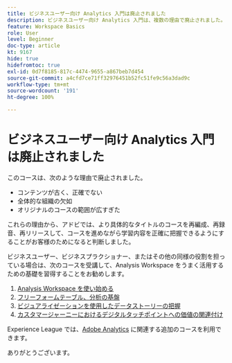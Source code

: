 ```yaml
---
title: ビジネスユーザー向け Analytics 入門は廃止されました
description: ビジネスユーザー向け Analytics 入門は、複数の理由で廃止されました。
feature: Workspace Basics
role: User
level: Beginner
doc-type: article
kt: 9167
hide: true
hidefromtoc: true
exl-id: 0d7f8185-817c-4474-9655-a867beb7d454
source-git-commit: a4cfd7ce71ff32976451b52fc51fe9c56a3dad9c
workflow-type: tm+mt
source-wordcount: '191'
ht-degree: 100%

---
```


# ビジネスユーザー向け Analytics 入門は廃止されました

このコースは、次のような理由で廃止されました。

* コンテンツが古く、正確でない
* 全体的な組織の欠如
* オリジナルのコースの範囲が広すぎた

これらの理由から、アドビでは、より具体的なタイトルのコースを再編成、再録音、再リリースして、コースを進めながら学習内容を正確に把握できるようにすることがお客様のためになると判断しました。

ビジネスユーザー、ビジネスプラクショナー、またはその他の同様の役割を担っている場合は、次のコースを受講して、Analysis Workspace をうまく活用するための基礎を習得することをお勧めします。

1. [Analysis Workspace を使い始める](https://experienceleague.adobe.com/?recommended=Analytics-U-1-2020.1.workspace&amp;lang=ja)
1. [フリーフォームテーブル、分析の基盤](https://experienceleague.adobe.com/?recommended=Analytics-U-1-2020.3)
1. [ビジュアライゼーションを使用したデータストーリーの把握](https://experienceleague.adobe.com/?recommended=Analytics-U-1-2021.1.visualizations&amp;lang=ja)
1. [カスタマージャーニーにおけるデジタルタッチポイントへの価値の関連付け](https://experienceleague.adobe.com/?recommended=Analytics-U-1-2020.2&amp;lang=ja)

Experience League では、[Adobe Analytics](https://experienceleague.adobe.com/?recommended=Analytics-U-1-2020.1.workspace) に関連する追加のコースを利用できます。

ありがとうございます。

